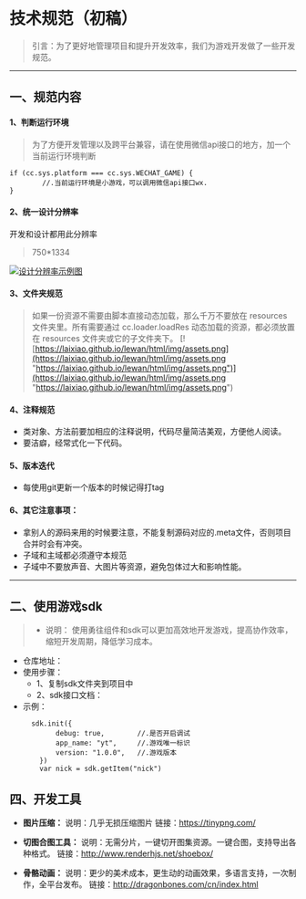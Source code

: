 # 技术规范（初稿）

> 引言：为了更好地管理项目和提升开发效率，我们为游戏开发做了一些开发规范。


----------

## 一、规范内容
 
#### 1、判断运行环境

> 为了方便开发管理以及跨平台兼容，请在使用微信api接口的地方，加一个当前运行环境判断

```
if (cc.sys.platform === cc.sys.WECHAT_GAME) {
		//.当前运行环境是小游戏，可以调用微信api接口wx.
}
```

#### 2、统一设计分辨率
开发和设计都用此分辨率
> 750*1334

[![设计分辨率示例图](https://game.zuiqiangyingyu.net/wb_webview/common/cdn/img01.png "设计分辨率示例图")](https://game.zuiqiangyingyu.net/wb_webview/common/cdn/img01.png "设计分辨率示例图")


#### 3、文件夹规范

> 如果一份资源不需要由脚本直接动态加载，那么千万不要放在 resources 文件夹里。所有需要通过 cc.loader.loadRes 动态加载的资源，都必须放置在 resources 文件夹或它的子文件夹下。
[![https://laixiao.github.io/lewan/html/img/assets.png](https://laixiao.github.io/lewan/html/img/assets.png "https://laixiao.github.io/lewan/html/img/assets.png")](https://laixiao.github.io/lewan/html/img/assets.png "https://laixiao.github.io/lewan/html/img/assets.png")


#### 4、注释规范
 - 类对象、方法前要加相应的注释说明，代码尽量简洁美观，方便他人阅读。
 - 要洁癖，经常式化一下代码。


#### 5、版本迭代
	

 - 每使用git更新一个版本的时候记得打tag



#### 6、其它注意事项：
 - 拿别人的源码来用的时候要注意，不能复制源码对应的.meta文件，否则项目合并时会有冲突。
 - 子域和主域都必须遵守本规范
 - 子域中不要放声音、大图片等资源，避免包体过大和影响性能。

	





----------

## 二、使用游戏sdk
> - 说明： 使用勇往组件和sdk可以更加高效地开发游戏，提高协作效率，缩短开发周期，降低学习成本。
- 仓库地址： 
- 使用步骤：
	- 1、复制sdk文件夹到项目中
	- 2、sdk接口文档：
- 示例： 
	```
	  sdk.init({
			debug: true,        //.是否开启调试
			app_name: "yt",     //.游戏唯一标识
			version: "1.0.0",   //.游戏版本
		})
		var nick = sdk.getItem("nick")
	```
	




## 四、开发工具

- **图片压缩：**
	说明：几乎无损压缩图片
	链接：https://tinypng.com/
	
- **切图合图工具：**
	说明：无需分片，一键切开图集资源。一键合图，支持导出各种格式。
	链接：http://www.renderhjs.net/shoebox/

- **骨骼动画：**
	说明：更少的美术成本，更生动的动画效果，多语言支持，一次制作，全平台发布。
	链接：http://dragonbones.com/cn/index.html
